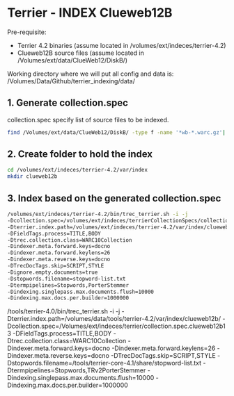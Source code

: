 # Terrier - INDEX Clueweb12B

Pre-requisite:
* Terrier 4.2 binaries (assume located in /volumes/ext/indeces/terrier-4.2)
* Clueweb12B source files (assume located in /Volumes/ext/data/ClueWeb12/DiskB/)

Working directory where we will put all config and data is:
/Volumes/Data/Github/terrier_indexing/data/


## 1. Generate collection.spec
collection.spec specify list of source files to be indexed.
```bash
find /Volumes/ext/data/ClueWeb12/DiskB/ -type f -name '*wb-*.warc.gz'| sort |grep -v info > /volumes/ext/indeces/terrierCollectionSpecs/collection_clueweb12b_wb.spec
```


## 2. Create folder to hold the index
```bash
cd /volumes/ext/indeces/terrier-4.2/var/index
mkdir clueweb12b
```

## 3. Index based on the generated collection.spec
```bash
/volumes/ext/indeces/terrier-4.2/bin/trec_terrier.sh -i -j
-Dcollection.spec=/volumes/ext/indeces/terrierCollectionSpecs/collection_clueweb12b_wb.spec
-Dterrier.index.path=/volumes/ext/indeces/terrier-4.2/var/index/clueweb12b/
-DFieldTags.process=TITLE,BODY
-Dtrec.collection.class=WARC10Collection
-Dindexer.meta.forward.keys=docno
-Dindexer.meta.forward.keylens=26
-Dindexer.meta.reverse.keys=docno
-DTrecDocTags.skip=SCRIPT,STYLE
-Dignore.empty.documents=true
-Dstopwords.filename=stopword-list.txt
-Dtermpipelines=Stopwords,PorterStemmer
-Dindexing.singlepass.max.documents.flush=10000
-Dindexing.max.docs.per.builder=1000000
```


/tools/terrier-4.0/bin/trec_terrier.sh -i -j
-Dterrier.index.path=/volumes/data/tools/terrier-4.2/var/index/clueweb12b/
-Dcollection.spec=/Volumes/ext/indeces/terrier/collection.spec.clueweb12b13
-DFieldTags.process=TITLE,BODY
-Dtrec.collection.class=WARC10Collection
-Dindexer.meta.forward.keys=docno
-Dindexer.meta.forward.keylens=26
-Dindexer.meta.reverse.keys=docno
-DTrecDocTags.skip=SCRIPT,STYLE
-Dstopwords.filename=/tools/terrier-core-4.1/share/stopword-list.txt
-Dtermpipelines=Stopwords,TRv2PorterStemmer
-Dindexing.singlepass.max.documents.flush=10000
-Dindexing.max.docs.per.builder=1000000


